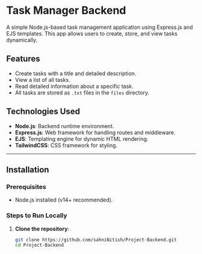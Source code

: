 # Task Manager Backend

A simple Node.js-based task management application using Express.js and EJS templates. This app allows users to create, store, and view tasks dynamically.

## Features
- Create tasks with a title and detailed description.
- View a list of all tasks.
- Read detailed information about a specific task.
- All tasks are stored as `.txt` files in the `files` directory.

## Technologies Used
- **Node.js**: Backend runtime environment.
- **Express.js**: Web framework for handling routes and middleware.
- **EJS**: Templating engine for dynamic HTML rendering.
- **TailwindCSS**: CSS framework for styling.

---

## Installation

### Prerequisites
- Node.js installed (v14+ recommended).

### Steps to Run Locally
1. **Clone the repository**:
   ```bash
   git clone https://github.com/sahniNitish/Project-Backend.git
   cd Project-Backend
